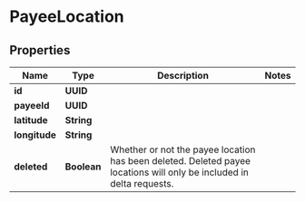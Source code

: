 

# PayeeLocation


## Properties

| Name | Type | Description | Notes |
|------------ | ------------- | ------------- | -------------|
|**id** | **UUID** |  |  |
|**payeeId** | **UUID** |  |  |
|**latitude** | **String** |  |  |
|**longitude** | **String** |  |  |
|**deleted** | **Boolean** | Whether or not the payee location has been deleted.  Deleted payee locations will only be included in delta requests. |  |



